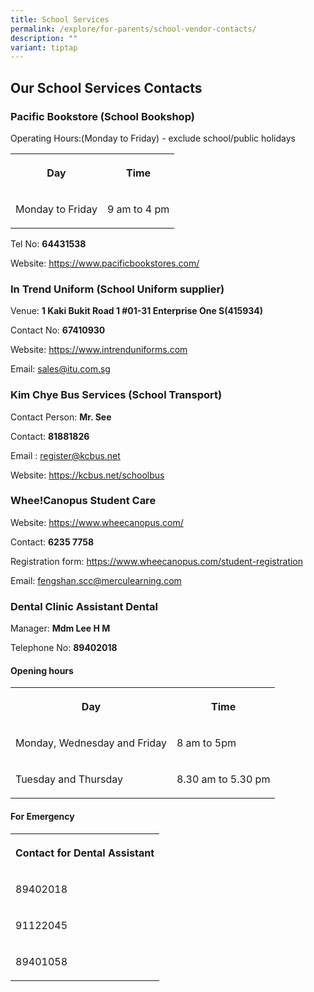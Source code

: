 ```yaml
---
title: School Services
permalink: /explore/for-parents/school-vendor-contacts/
description: ""
variant: tiptap
---
```

<h2>Our School Services Contacts</h2>
<h3>Pacific Bookstore (School Bookshop)</h3>
<p>Operating Hours:(Monday to Friday) - exclude school/public holidays</p>
<table style="minWidth: 50px">
<colgroup>
<col>
<col>
</colgroup>
<tbody>
<tr>
<th rowspan="1" colspan="1">
<p>Day</p>
</th>
<th rowspan="1" colspan="1">
<p>Time</p>
</th>
</tr>
<tr>
<td rowspan="1" colspan="1">
<p>Monday to Friday</p>
</td>
<td rowspan="1" colspan="1">
<p>9 am to 4 pm</p>
</td>
</tr>
</tbody>
</table>
<p>Tel No: <strong>64431538</strong>
</p>
<p>Website: <a href="https://www.pacificbookstores.com/" rel="noopener nofollow" target="_blank">https://www.pacificbookstores.com/</a>
</p>
<h3>In Trend Uniform (School Uniform supplier)</h3>
<p>Venue: <strong>1 Kaki Bukit Road 1 #01-31 Enterprise One S(415934)</strong>
</p>
<p>Contact No: <strong>67410930</strong>
</p>
<p>Website: <a href="https://www.intrenduniforms.com" rel="noopener nofollow" target="_blank">https://www.intrenduniforms.com</a>
</p>
<p>Email: <a href="mailto:sales@itu.com.sg" rel="noopener nofollow" target="_blank">sales@itu.com.sg</a>
</p>
<h3>Kim Chye Bus Services (School Transport)</h3>
<p>Contact Person: <strong>Mr. See</strong>
</p>
<p>Contact: <strong>81881826</strong>
</p>
<p>Email : <a href="mailto:register@kcbus.net" rel="noopener nofollow" target="_blank">register@kcbus.net</a>
</p>
<p>Website: <a href="https://kcbus.net/schoolbus" rel="noopener nofollow" target="_blank">https://kcbus.net/schoolbus</a>
</p>
<h3>Whee!Canopus Student Care</h3>
<p>Website: <a href="https://www.wheecanopus.com/" rel="noopener noreferrer nofollow" target="_blank">https://www.wheecanopus.com/</a>
</p>
<p>Contact: <strong>6235 7758</strong>
</p>
<p>Registration form: <a href="https://www.wheecanopus.com/student-registration" rel="noopener nofollow" target="_blank">https://www.wheecanopus.com/student-registration</a>
</p>
<p>Email: <a href="mailto:fengshan.scc@merculearning.com" rel="noopener nofollow" target="_blank">fengshan.scc@merculearning.com</a>
</p>
<h3>Dental Clinic Assistant Dental</h3>
<p>Manager: <strong>Mdm Lee H M</strong>
</p>
<p>Telephone No: <strong>89402018</strong>
</p>
<h4>Opening hours</h4>
<table style="minWidth: 50px">
<colgroup>
<col>
<col>
</colgroup>
<tbody>
<tr>
<th rowspan="1" colspan="1">
<p>Day</p>
</th>
<th rowspan="1" colspan="1">
<p>Time</p>
</th>
</tr>
<tr>
<td rowspan="1" colspan="1">
<p>Monday, Wednesday and Friday</p>
</td>
<td rowspan="1" colspan="1">
<p>8 am to 5pm</p>
</td>
</tr>
<tr>
<td rowspan="1" colspan="1">
<p>Tuesday and Thursday</p>
</td>
<td rowspan="1" colspan="1">
<p>8.30 am to 5.30 pm</p>
</td>
</tr>
</tbody>
</table>
<p></p>
<h4>For Emergency</h4>
<table style="minWidth: 25px">
<colgroup>
<col>
</colgroup>
<tbody>
<tr>
<th rowspan="1" colspan="1">
<p>Contact for Dental Assistant</p>
</th>
</tr>
<tr>
<td rowspan="1" colspan="1">
<p>89402018</p>
</td>
</tr>
<tr>
<td rowspan="1" colspan="1">
<p>91122045</p>
</td>
</tr>
<tr>
<td rowspan="1" colspan="1">
<p>89401058</p>
</td>
</tr>
</tbody>
</table>
<p></p>